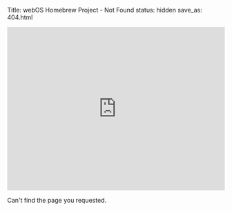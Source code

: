Title: webOS Homebrew Project - Not Found
status: hidden
save_as: 404.html

<div style="width:100%;height:0;padding-bottom:75%;position:relative;"><iframe src="https://giphy.com/embed/Ju7l5y9osyymQ" width="100%" height="100%" style="position:absolute" frameBorder="0" class="giphy-embed" allowFullScreen></iframe></div>

Can't find the page you requested.